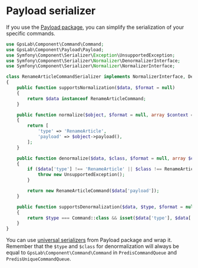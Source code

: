 Payload serializer
==================

If you use the [Payload package](https://github.com/gpslab/payload), you can simplify the serialization of your
specific commands.

```php
use GpsLab\Component\Command\Command;
use GpsLab\Component\Payload\Payload;
use Symfony\Component\Serializer\Exception\UnsupportedException;
use Symfony\Component\Serializer\Normalizer\DenormalizerInterface;
use Symfony\Component\Serializer\Normalizer\NormalizerInterface;

class RenameArticleCommandSerializer implements NormalizerInterface, DenormalizerInterface
{
    public function supportsNormalization($data, $format = null)
    {
        return $data instanceof RenameArticleCommand;
    }

    public function normalize($object, $format = null, array $context = [])
    {
        return [
            'type' => 'RenameArticle',
            'payload' => $object->payload(),
        ];
    }

    public function denormalize($data, $class, $format = null, array $context = [])
    {
        if ($data['type'] !== 'RenameArticle' || $class !== RenameArticleCommand::class) {
            throw new UnsupportedException();
        }

        return new RenameArticleCommand($data['payload']);
    }

    public function supportsDenormalization($data, $type, $format = null)
    {
        return $type === Command::class && isset($data['type'], $data['payload']) && $data['type'] === 'RenameArticle';
    }
}
```

You can use [universal serializers](https://github.com/gpslab/payload#serialize) from Payload package and wrap it.
Remember that the `$type` and `$class` for denormalization will always be equal to `GpsLab\Component\Command\Command`
in `PredisCommandQueue` and `PredisUniqueCommandQueue`.

